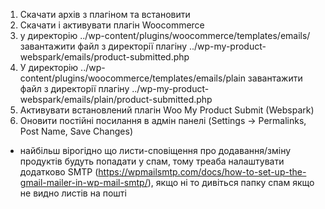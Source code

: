 1. Скачати архів з плагіном та встановити
2. Скачати і активувати плагін Woocommerce
4. у директорію ../wp-content/plugins/woocommerce/templates/emails/ завантажити файл з директорії плагіну ../wp-my-product-webspark/emails/product-submitted.php 
5. У директорію ../wp-content/plugins/woocommerce/templates/emails/plain завантажити файл з директорії плагіну ../wp-my-product-webspark/emails/plain/product-submitted.php
6. Активувати встановлений плагін Woo My Product Submit (Webspark)
7. Оновити постійні посилання в адмін панелі (Settings -> Permalinks, Post Name, Save Changes)

* найбільш вірогідно що листи-сповіщення про додавання/зміну продуктів будуть попадати у спам, тому треаба налаштувати додатково SMTP (https://wpmailsmtp.com/docs/how-to-set-up-the-gmail-mailer-in-wp-mail-smtp/), якщо ні то дивіться папку спам якщо не видно листів на пошті
